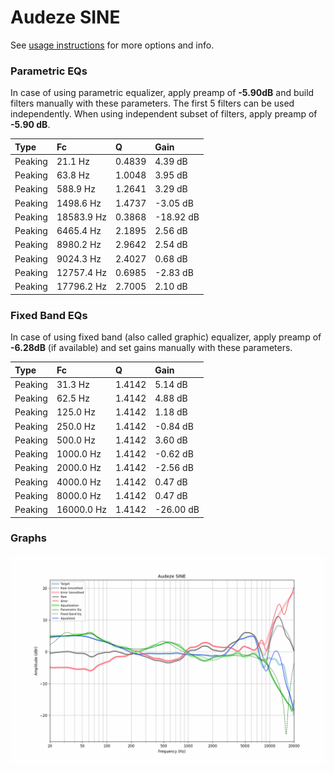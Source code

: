 # Audeze SINE
See [usage instructions](https://github.com/jaakkopasanen/AutoEq#usage) for more options and info.

### Parametric EQs
In case of using parametric equalizer, apply preamp of **-5.90dB** and build filters manually
with these parameters. The first 5 filters can be used independently.
When using independent subset of filters, apply preamp of **-5.90 dB**.

| Type    | Fc         |      Q | Gain      |
|:--------|:-----------|:-------|:----------|
| Peaking | 21.1 Hz    | 0.4839 | 4.39 dB   |
| Peaking | 63.8 Hz    | 1.0048 | 3.95 dB   |
| Peaking | 588.9 Hz   | 1.2641 | 3.29 dB   |
| Peaking | 1498.6 Hz  | 1.4737 | -3.05 dB  |
| Peaking | 18583.9 Hz | 0.3868 | -18.92 dB |
| Peaking | 6465.4 Hz  | 2.1895 | 2.56 dB   |
| Peaking | 8980.2 Hz  | 2.9642 | 2.54 dB   |
| Peaking | 9024.3 Hz  | 2.4027 | 0.68 dB   |
| Peaking | 12757.4 Hz | 0.6985 | -2.83 dB  |
| Peaking | 17796.2 Hz | 2.7005 | 2.10 dB   |

### Fixed Band EQs
In case of using fixed band (also called graphic) equalizer, apply preamp of **-6.28dB**
(if available) and set gains manually with these parameters.

| Type    | Fc         |      Q | Gain      |
|:--------|:-----------|:-------|:----------|
| Peaking | 31.3 Hz    | 1.4142 | 5.14 dB   |
| Peaking | 62.5 Hz    | 1.4142 | 4.88 dB   |
| Peaking | 125.0 Hz   | 1.4142 | 1.18 dB   |
| Peaking | 250.0 Hz   | 1.4142 | -0.84 dB  |
| Peaking | 500.0 Hz   | 1.4142 | 3.60 dB   |
| Peaking | 1000.0 Hz  | 1.4142 | -0.62 dB  |
| Peaking | 2000.0 Hz  | 1.4142 | -2.56 dB  |
| Peaking | 4000.0 Hz  | 1.4142 | 0.47 dB   |
| Peaking | 8000.0 Hz  | 1.4142 | 0.47 dB   |
| Peaking | 16000.0 Hz | 1.4142 | -26.00 dB |

### Graphs
![](./Audeze%20SINE.png)